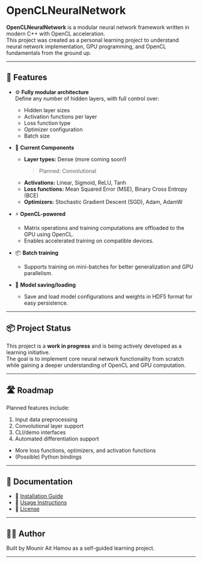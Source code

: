 # OpenCLNeuralNetwork

**OpenCLNeuralNetwork** is a modular neural network framework written in modern C++ with OpenCL acceleration.  
This project was created as a personal learning project to understand neural network implementation, GPU programming, and OpenCL fundamentals from the ground up.

---

## 🚀 Features

- ⚙️ **Fully modular architecture**  
  Define any number of hidden layers, with full control over:
  - Hidden layer sizes
  - Activation functions per layer
  - Loss function type
  - Optimizer configuration
  - Batch size

- 🧠 **Current Components**
  - **Layer types:** Dense (more coming soon!)
    > Planned: Convolutional
  - **Activations:** Linear, Sigmoid, ReLU, Tanh
  - **Loss functions:** Mean Squared Error (MSE), Binary Cross Entropy (BCE)
  - **Optimizers:** Stochastic Gradient Descent (SGD), Adam, AdamW

- ⚡ **OpenCL-powered**
  - Matrix operations and training computations are offloaded to the GPU using OpenCL.
  - Enables accelerated training on compatible devices.

- 📦 **Batch training**
  - Supports training on mini-batches for better generalization and GPU parallelism.

- 💾 **Model saving/loading**
  - Save and load model configurations and weights in HDF5 format for easy persistence.

---

## 📦 Project Status

This project is a **work in progress** and is being actively developed as a learning initiative.  
The goal is to implement core neural network functionality from scratch while gaining a deeper understanding of OpenCL and GPU computation.

---

## 🛣️ Roadmap

Planned features include:
1. Input data preprocessing
2. Convolutional layer support
3. CLI/demo interfaces
4. Automated differentiation support
- More loss functions, optimizers, and activation functions
- (Possible) Python bindings

---

## 📂 Documentation

- 🧰 [Installation Guide](./INSTALL.md)
- 🧪 [Usage Instructions](./USAGE.md)
- 📄 [License](./LICENSE)

---

## 🧑‍💻 Author

Built by Mounir Ait Hamou as a self-guided learning project.

---